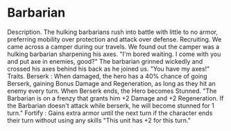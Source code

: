 # Barbarian

Description.
The hulking barbarians rush into battle with little to no armor, preferring mobility over protection and attack over defense.
Recruiting.
We came across a camper during our travels.
We found out the camper was a hulking barbarian sharpening his axes.
"I'm bored waiting. I come with you and put axe in enemies, good?"
The barbarian grinned wickedly and crossed his axes behind his back as he joined us.
"You have my axes!"
Traits.
 Berserk : When damaged, the hero has a 40% chance of going Berserk, gaining Bonus Damage and Regeneration, as long as they hit an enemy every turn. When Berserk ends, the Hero becomes Stunned. 
 "The Barbarian is on a frenzy that grants him +2 Damage and +2 Regeneration. If the Barbarian doesn't attack while berserk, he will become stunned for 1 turn."
 Fortify : Gains extra armor until the next turn if the character ends their turn without using any skills
 "This unit has +2 for this turn."